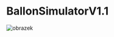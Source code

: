 # BallonSimulatorV1.1


![obrazek](https://github.com/Hellmole/BallonSimulatorV1.1/assets/149156309/701de258-e5d6-40ef-8d14-8bd4700d4330)

